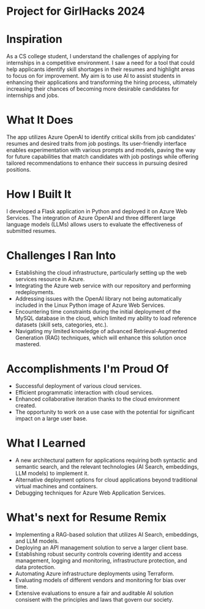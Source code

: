 # Project for GirlHacks 2024

# Inspiration
As a CS college student, I understand the challenges of applying for internships in a competitive environment. I saw a need for a tool that could help applicants identify skill shortages in their resumes and highlight areas to focus on for improvement. My aim is to use AI to assist students in enhancing their applications and transforming the hiring process, ultimately increasing their chances of becoming more desirable candidates for internships and jobs.

# What It Does
The app utilizes Azure OpenAI to identify critical skills from job candidates' resumes and desired traits from job postings. Its user-friendly interface enables experimentation with various prompts and models, paving the way for future capabilities that match candidates with job postings while offering tailored recommendations to enhance their success in pursuing desired positions.

# How I Built It
I developed a Flask application in Python and deployed it on Azure Web Services. The integration of Azure OpenAI and three different large language models (LLMs) allows users to evaluate the effectiveness of submitted resumes.

# Challenges I Ran Into
- Establishing the cloud infrastructure, particularly setting up the web services resource in Azure.
- Integrating the Azure web service with our repository and performing redeployments.
- Addressing issues with the OpenAI library not being automatically included in the Linux Python image of Azure Web Services.
- Encountering time constraints during the initial deployment of the MySQL database in the cloud, which limited my ability to load reference datasets (skill sets, categories, etc.).
- Navigating my limited knowledge of advanced Retrieval-Augmented Generation (RAG) techniques, which will enhance this solution once mastered.

# Accomplishments I'm Proud Of
- Successful deployment of various cloud services.
- Efficient programmatic interaction with cloud services.
- Enhanced collaborative iteration thanks to the cloud environment created.
- The opportunity to work on a use case with the potential for significant impact on a large user base.

# What I Learned
- A new architectural pattern for applications requiring both syntactic and semantic search, and the relevant technologies (AI Search, embeddings, LLM models) to implement it.
- Alternative deployment options for cloud applications beyond traditional virtual machines and containers.
- Debugging techniques for Azure Web Application Services.

# What's next for Resume Remix
- Implementing a RAG-based solution that utilizes AI Search, embeddings, and LLM models.
- Deploying an API management solution to serve a larger client base.
- Establishing robust security controls covering identity and access management, logging and monitoring, infrastructure protection, and data protection.
- Automating Azure infrastructure deployments using Terraform.
- Evaluating models of different vendors and monitoring for bias over time.
- Extensive evaluations to ensure a fair and auditable AI solution consisent with the principles and laws that govern our society.